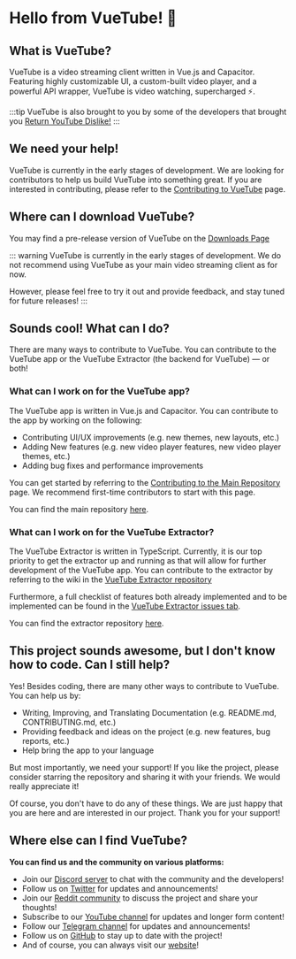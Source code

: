 # Hello from VueTube! 👋

<contributor-referral></contributor-referral>

## What is VueTube?

VueTube is a video streaming client written in Vue.js and Capacitor. Featuring highly customizable UI, a custom-built
video player, and a powerful API wrapper, VueTube is video watching, supercharged ⚡.

:::tip
VueTube is also brought to you by some of the developers that brought you 
<a href="https://www.returnyoutubedislike.com/">Return YouTube Dislike!</a>
:::

## We need your help!

VueTube is currently in the early stages of development. We are looking for contributors to help us build VueTube into
something great. If you are interested in contributing, please refer to
the [Contributing to VueTube](/contributing) page.

## Where can I download VueTube?
You may find a pre-release version of VueTube on the [Downloads Page](/install)

::: warning
VueTube is currently in the early stages of development. We do not recommend using VueTube as your main video streaming
client as for now. 

However, please feel free to try it out and provide feedback, and stay tuned for future releases!
:::


## Sounds cool! What can I do?

There are many ways to contribute to VueTube. You can contribute to the VueTube app or the VueTube Extractor (the
backend for VueTube) — or both!

### What can I work on for the VueTube app?

The VueTube app is written in Vue.js and Capacitor. You can contribute to the app by working on the following:

* Contributing UI/UX improvements (e.g. new themes, new layouts, etc.)
* Adding New features (e.g. new video player features, new video player themes, etc.)
* Adding bug fixes and performance improvements

You can get started by referring to the [Contributing to the Main Repository](./contributing/app.md) page. We recommend
first-time contributors to start with this page.

You can find the main repository [here](https://github.com/pixkk/VueTube).

### What can I work on for the VueTube Extractor?

The VueTube Extractor is written in TypeScript. Currently, it is our top priority to get the extractor up and running as
that will allow for further development of the VueTube app. You can contribute to the extractor by referring to the wiki
in the [VueTube Extractor repository](https://github.com/pixkk/VueTube-Extractor/wiki)

Furthermore, a full checklist of features both already implemented and to be implemented can be found in
the [VueTube Extractor issues tab](https://github.com/VueTubeApp/VueTube-Extractor/issues/59).

You can find the extractor repository [here](https://github.com/pixkk/VueTube-Extractor).

## This project sounds awesome, but I don't know how to code. Can I still help?

Yes! Besides coding, there are many other ways to contribute to VueTube. You can help us by:

* Writing, Improving, and Translating Documentation (e.g. README.md, CONTRIBUTING.md, etc.)
* Providing feedback and ideas on the project (e.g. new features, bug reports, etc.)
* Help bring the app to your language

But most importantly, we need your support! If you like the project, please consider starring the repository and sharing
it with your friends. We would really appreciate it!

Of course, you don't have to do any of these things. We are just happy that you are here and are interested in our
project. Thank you for your support!

## Where else can I find VueTube?

**You can find us and the community on various platforms:**

* Join our [Discord server](https://vuetube.pixkk.com/discord) to chat with the community and the developers!
* Follow us on [Twitter](https://twitter.com/VueTubeApp) for updates and announcements!
* Join our [Reddit community](https://www.reddit.com/r/VueTube/) to discuss the project and share your thoughts!
* Subscribe to our [YouTube channel](https://www.youtube.com/@VueTubeApp) for updates and longer form content!
* Follow our [Telegram channel](https://t.me/VueTube) for updates and announcements!
* Follow us on [GitHub](https://github.com/pixkk) to stay up to date with the project!
* And of course, you can always visit our [website](https://vuetube.pixkk.com)!